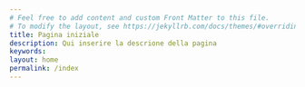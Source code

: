 ```yaml
---
# Feel free to add content and custom Front Matter to this file.
# To modify the layout, see https://jekyllrb.com/docs/themes/#overriding-theme-defaults
title: Pagina iniziale
description: Qui inserire la descrione della pagina
keywords:
layout: home
permalink: /index
---
```

